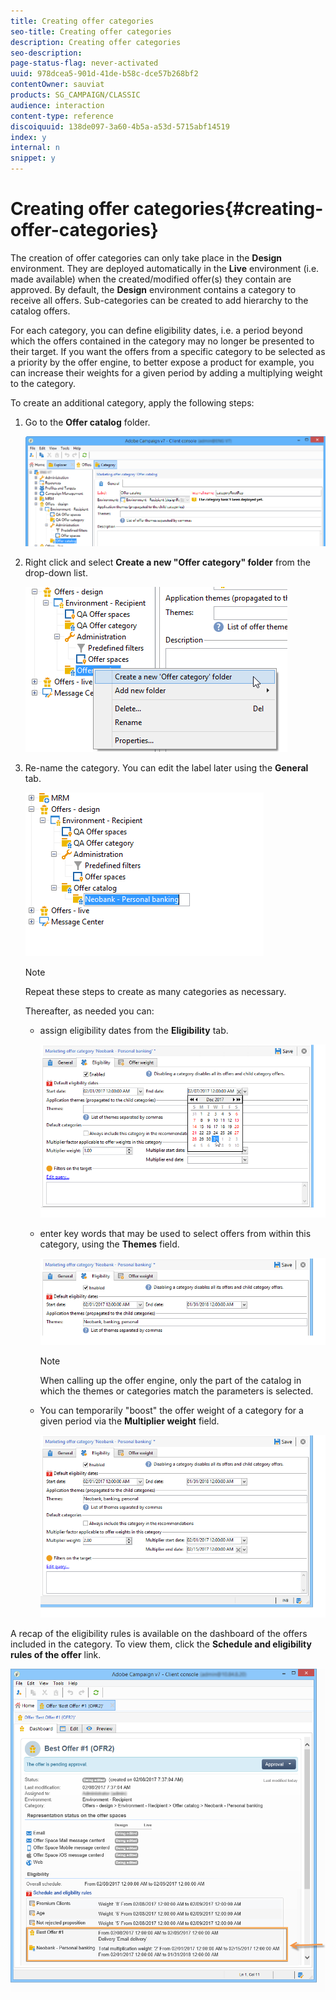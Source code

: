 ```yaml
---
title: Creating offer categories
seo-title: Creating offer categories
description: Creating offer categories
seo-description: 
page-status-flag: never-activated
uuid: 978dcea5-901d-41de-b58c-dce57b268bf2
contentOwner: sauviat
products: SG_CAMPAIGN/CLASSIC
audience: interaction
content-type: reference
discoiquuid: 138de097-3a60-4b5a-a53d-5715abf14519
index: y
internal: n
snippet: y
---
```


# Creating offer categories{#creating-offer-categories}

The creation of offer categories can only take place in the **Design** environment. They are deployed automatically in the **Live** environment (i.e. made available) when the created/modified offer(s) they contain are approved. By default, the **Design** environment contains a category to receive all offers. Sub-categories can be created to add hierarchy to the catalog offers.

For each category, you can define eligibility dates, i.e. a period beyond which the offers contained in the category may no longer be presented to their target. If you want the offers from a specific category to be selected as a priority by the offer engine, to better expose a product for example, you can increase their weights for a given period by adding a multiplying weight to the category.

To create an additional category, apply the following steps:

1. Go to the **Offer catalog** folder.

   ![](assets/offer_cat_create_001.png)

1. Right click and select **Create a new "Offer category" folder** from the drop-down list.

   ![](assets/offer_cat_create_002.png)

1. Re-name the category. You can edit the label later using the **General** tab.

   ![](assets/offer_cat_create_003.png)

   >[!NOTE]
   >
   >Repeat these steps to create as many categories as necessary.

   Thereafter, as needed you can:

    * assign eligibility dates from the **Eligibility** tab.
    
      ![](assets/offer_cat_create_004.png)

    * enter key words that may be used to select offers from within this category, using the **Themes** field.
    
      ![](assets/offer_cat_create_005.png)

      >[!NOTE]
      >
      >When calling up the offer engine, only the part of the catalog in which the themes or categories match the parameters is selected.

    * You can temporarily "boost" the offer weight of a category for a given period via the **Multiplier weight** field.
    
      ![](assets/offer_cat_create_006.png)

A recap of the eligibility rules is available on the dashboard of the offers included in the category. To view them, click the **Schedule and eligibility rules of the offer** link.

![](assets/offer_create_006.png)

